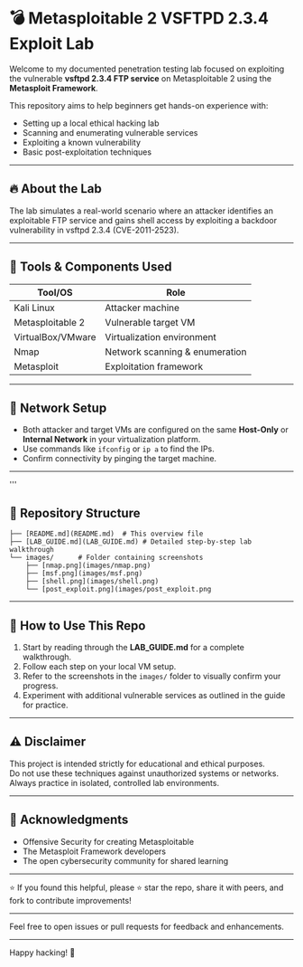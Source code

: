 # 💣 Metasploitable 2 VSFTPD 2.3.4 Exploit Lab

Welcome to my documented penetration testing lab focused on exploiting the vulnerable **vsftpd 2.3.4 FTP service** on Metasploitable 2 using the **Metasploit Framework**.

This repository aims to help beginners get hands-on experience with:

- Setting up a local ethical hacking lab  
- Scanning and enumerating vulnerable services  
- Exploiting a known vulnerability  
- Basic post-exploitation techniques  

---

## 🔥 About the Lab

The lab simulates a real-world scenario where an attacker identifies an exploitable FTP service and gains shell access by exploiting a backdoor vulnerability in vsftpd 2.3.4 (CVE-2011-2523).

---

## 🧰 Tools & Components Used

| Tool/OS           | Role                      |
|-------------------|---------------------------|
| Kali Linux        | Attacker machine          |
| Metasploitable 2  | Vulnerable target VM      |
| VirtualBox/VMware | Virtualization environment|
| Nmap              | Network scanning & enumeration |
| Metasploit        | Exploitation framework    |

---

## 🚦 Network Setup

- Both attacker and target VMs are configured on the same **Host-Only** or **Internal Network** in your virtualization platform.
- Use commands like `ifconfig` or `ip a` to find the IPs.
- Confirm connectivity by pinging the target machine.

---
'''
## 📂 Repository Structure




 

   

    ├── [README.md](README.md)  # This overview file
    ├── [LAB_GUIDE.md](LAB_GUIDE.md) # Detailed step-by-step lab walkthrough
    └── images/      # Folder containing screenshots
        ├── [nmap.png](images/nmap.png)
        ├── [msf.png](images/msf.png)
        ├── [shell.png](images/shell.png)
        └── [post_exploit.png](images/post_exploit.png

  

---

## 📖 How to Use This Repo

1. Start by reading through the **LAB_GUIDE.md** for a complete walkthrough.  
2. Follow each step on your local VM setup.  
3. Refer to the screenshots in the `images/` folder to visually confirm your progress.  
4. Experiment with additional vulnerable services as outlined in the guide for practice.  

---

## ⚠️ Disclaimer

This project is intended strictly for educational and ethical purposes.  
Do not use these techniques against unauthorized systems or networks.  
Always practice in isolated, controlled lab environments.

---

## 🙌 Acknowledgments

- Offensive Security for creating Metasploitable  
- The Metasploit Framework developers  
- The open cybersecurity community for shared learning  

---

⭐ If you found this helpful, please ⭐ star the repo, share it with peers, and fork to contribute improvements!

---

Feel free to open issues or pull requests for feedback and enhancements.

---

Happy hacking! 🚀
